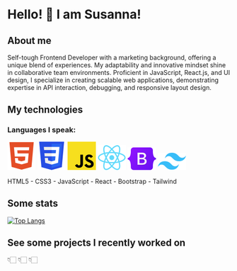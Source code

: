 # Hello! 👋 I am Susanna!

## About me

Self-tough Frontend Developer with a marketing background, offering a unique blend of experiences. My adaptability and innovative mindset shine in collaborative team environments. Proficient in JavaScript, React.js, and UI design, I specialize in creating scalable web applications, demonstrating expertise in API interaction, debugging, and responsive layout design. 

## My technologies

### Languages I speak:

![HTML5](icons/html5.png) ![CSS3](icons/CSS3.png) ![JavaScript](icons/javascript.png) ![React](icons/react.png) ![Bootstrap](icons/bootstrap.png) ![Tailwind](icons/tailwind.png) 

HTML5  -  CSS3  -  JavaScript  -  React  -  Bootstrap  -  Tailwind
    

## Some stats

[![Top Langs](https://github-readme-stats.vercel.app/api/top-langs/?username=shoproizoshlo&layout=compact&theme=dark&bg_color=22272e&title_color=ffffff&text_color=ffffff&cache=off)](https://github.com/anuraghazra/github-readme-stats)


## See some projects I recently worked on

👇🏻 👇🏻 👇🏻
